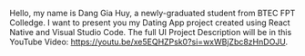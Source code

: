 Hello, my name is Dang Gia Huy, a newly-graduated student from BTEC FPT Colledge. I want to present you my Dating App project created using React Native and Visual Studio Code.
The full UI Project Description will be in this YouTube Video: https://youtu.be/xe5EQHZPsk0?si=wxWBjZbc8zHnDOJU.
